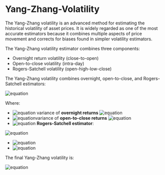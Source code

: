 # Yang-Zhang-Volatility
The Yang-Zhang volatility is an advanced method for estimating the historical volatility of asset prices. It is widely regarded as one of the most accurate estimators because it combines multiple aspects of price movement and corrects for biases found in simpler volatility estimators.

The Yang-Zhang volatility estimator combines three components:
- Overnight return volatility (close-to-open)
- Open-to-close volatility (intra-day)
- Rogers-Satchell volatility (open-high-low-close)


The Yang-Zhang volatility combines overnight, open-to-close, and Rogers-Satchell estimators:

![equation](https://latex.codecogs.com/svg.image?\[\sigma^2_{\text{YZ}}=\sigma^2_o&plus;k\cdot\sigma^2_c&plus;(1-k)\cdot\sigma^2_{rs}\])

Where:

- ![equation](https://latex.codecogs.com/svg.image?\(\sigma^2_o\)=) variance of **overnight returns** ![equation](https://latex.codecogs.com/svg.image?(log(Open)-log(Previous&space;Close)))
- ![equation](https://latex.codecogs.com/svg.image?\(\sigma^2_c\)=)variance of **open-to-close returns** ![equation](https://latex.codecogs.com/svg.image?(log(Close)-log(Open)))
- ![equation](https://latex.codecogs.com/svg.image?\(\sigma^2_{rs}\)=) **Rogers-Satchell estimator**:

![equation](https://latex.codecogs.com/svg.image?\[\sigma^2_{rs}=\frac{1}{n}\sum_{i=1}^{n}\left[\ln\left(\frac{H_i}{O_i}\right)\cdot\ln\left(\frac{H_i}{C_i}\right)&plus;\ln\left(\frac{L_i}{O_i}\right)\cdot\ln\left(\frac{L_i}{C_i}\right)\right]\])

- ![equation](https://latex.codecogs.com/svg.image?\(k=\frac{0.34}{1.34&plus;\frac{n&plus;1}{n-1}}\))
- ![equation](https://latex.codecogs.com/svg.image?\(n\)=number&space;of&space;observations(days))

The final Yang-Zhang volatility is:

![equation](https://latex.codecogs.com/svg.image?\[\sigma_{\text{YZ}}=\sqrt{\sigma^2_{\text{YZ}}}\])
